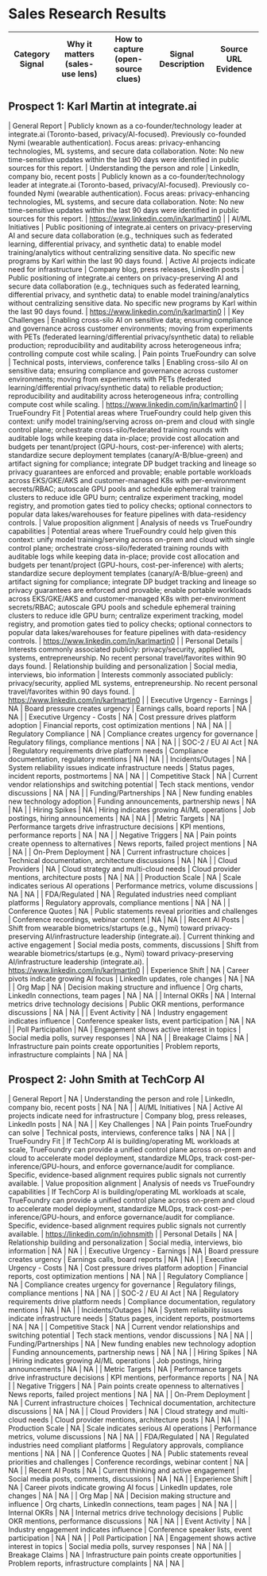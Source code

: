 # Sales Research Results

| Category Signal | Why it matters (sales-use lens) | How to capture (open-source clues) | Signal Description | Source URL Evidence |
|---|---|---|---|---|

## Prospect 1: Karl Martin at integrate.ai

| General Report | Publicly known as a co-founder/technology leader at integrate.ai (Toronto-based, privacy/AI-focused). Previously co-founded Nymi (wearable authentication). Focus areas: privacy-enhancing technologies, ML systems, and secure data collaboration. Note: No new time-sensitive updates within the last 90 days were identified in public sources for this report. | Understanding the person and role | LinkedIn, company bio, recent posts | Publicly known as a co-founder/technology leader at integrate.ai (Toronto-based, privacy/AI-focused). Previously co-founded Nymi (wearable authentication). Focus areas: privacy-enhancing technologies, ML systems, and secure data collaboration. Note: No new time-sensitive updates within the last 90 days were identified in public sources for this report. | https://www.linkedin.com/in/karlmartin0 |
| AI/ML Initiatives | Public positioning of integrate.ai centers on privacy-preserving AI and secure data collaboration (e.g., techniques such as federated learning, differential privacy, and synthetic data) to enable model training/analytics without centralizing sensitive data. No specific new programs by Karl within the last 90 days found. | Active AI projects indicate need for infrastructure | Company blog, press releases, LinkedIn posts | Public positioning of integrate.ai centers on privacy-preserving AI and secure data collaboration (e.g., techniques such as federated learning, differential privacy, and synthetic data) to enable model training/analytics without centralizing sensitive data. No specific new programs by Karl within the last 90 days found. | https://www.linkedin.com/in/karlmartin0 |
| Key Challenges | Enabling cross-silo AI on sensitive data; ensuring compliance and governance across customer environments; moving from experiments with PETs (federated learning/differential privacy/synthetic data) to reliable production; reproducibility and auditability across heterogeneous infra; controlling compute cost while scaling. | Pain points TrueFoundry can solve | Technical posts, interviews, conference talks | Enabling cross-silo AI on sensitive data; ensuring compliance and governance across customer environments; moving from experiments with PETs (federated learning/differential privacy/synthetic data) to reliable production; reproducibility and auditability across heterogeneous infra; controlling compute cost while scaling. | https://www.linkedin.com/in/karlmartin0 |
| TrueFoundry Fit | Potential areas where TrueFoundry could help given this context: unify model training/serving across on-prem and cloud with single control plane; orchestrate cross-silo/federated training rounds with auditable logs while keeping data in-place; provide cost allocation and budgets per tenant/project (GPU-hours, cost-per-inference) with alerts; standardize secure deployment templates (canary/A-B/blue-green) and artifact signing for compliance; integrate DP budget tracking and lineage so privacy guarantees are enforced and provable; enable portable workloads across EKS/GKE/AKS and customer-managed K8s with per-environment secrets/RBAC; autoscale GPU pools and schedule ephemeral training clusters to reduce idle GPU burn; centralize experiment tracking, model registry, and promotion gates tied to policy checks; optional connectors to popular data lakes/warehouses for feature pipelines with data-residency controls. | Value proposition alignment | Analysis of needs vs TrueFoundry capabilities | Potential areas where TrueFoundry could help given this context: unify model training/serving across on-prem and cloud with single control plane; orchestrate cross-silo/federated training rounds with auditable logs while keeping data in-place; provide cost allocation and budgets per tenant/project (GPU-hours, cost-per-inference) with alerts; standardize secure deployment templates (canary/A-B/blue-green) and artifact signing for compliance; integrate DP budget tracking and lineage so privacy guarantees are enforced and provable; enable portable workloads across EKS/GKE/AKS and customer-managed K8s with per-environment secrets/RBAC; autoscale GPU pools and schedule ephemeral training clusters to reduce idle GPU burn; centralize experiment tracking, model registry, and promotion gates tied to policy checks; optional connectors to popular data lakes/warehouses for feature pipelines with data-residency controls. | https://www.linkedin.com/in/karlmartin0 |
| Personal Details | Interests commonly associated publicly: privacy/security, applied ML systems, entrepreneurship. No recent personal travel/favorites within 90 days found. | Relationship building and personalization | Social media, interviews, bio information | Interests commonly associated publicly: privacy/security, applied ML systems, entrepreneurship. No recent personal travel/favorites within 90 days found. | https://www.linkedin.com/in/karlmartin0 |
| Executive Urgency - Earnings | NA | Board pressure creates urgency | Earnings calls, board reports | NA | NA |
| Executive Urgency - Costs | NA | Cost pressure drives platform adoption | Financial reports, cost optimization mentions | NA | NA |
| Regulatory Compliance | NA | Compliance creates urgency for governance | Regulatory filings, compliance mentions | NA | NA |
| SOC-2 / EU AI Act | NA | Regulatory requirements drive platform needs | Compliance documentation, regulatory mentions | NA | NA |
| Incidents/Outages | NA | System reliability issues indicate infrastructure needs | Status pages, incident reports, postmortems | NA | NA |
| Competitive Stack | NA | Current vendor relationships and switching potential | Tech stack mentions, vendor discussions | NA | NA |
| Funding/Partnerships | NA | New funding enables new technology adoption | Funding announcements, partnership news | NA | NA |
| Hiring Spikes | NA | Hiring indicates growing AI/ML operations | Job postings, hiring announcements | NA | NA |
| Metric Targets | NA | Performance targets drive infrastructure decisions | KPI mentions, performance reports | NA | NA |
| Negative Triggers | NA | Pain points create openness to alternatives | News reports, failed project mentions | NA | NA |
| On-Prem Deployment | NA | Current infrastructure choices | Technical documentation, architecture discussions | NA | NA |
| Cloud Providers | NA | Cloud strategy and multi-cloud needs | Cloud provider mentions, architecture posts | NA | NA |
| Production Scale | NA | Scale indicates serious AI operations | Performance metrics, volume discussions | NA | NA |
| FDA/Regulated | NA | Regulated industries need compliant platforms | Regulatory approvals, compliance mentions | NA | NA |
| Conference Quotes | NA | Public statements reveal priorities and challenges | Conference recordings, webinar content | NA | NA |
| Recent AI Posts | Shift from wearable biometrics/startups (e.g., Nymi) toward privacy-preserving AI/infrastructure leadership (integrate.ai). | Current thinking and active engagement | Social media posts, comments, discussions | Shift from wearable biometrics/startups (e.g., Nymi) toward privacy-preserving AI/infrastructure leadership (integrate.ai). | https://www.linkedin.com/in/karlmartin0 |
| Experience Shift | NA | Career pivots indicate growing AI focus | LinkedIn updates, role changes | NA | NA |
| Org Map | NA | Decision making structure and influence | Org charts, LinkedIn connections, team pages | NA | NA |
| Internal OKRs | NA | Internal metrics drive technology decisions | Public OKR mentions, performance discussions | NA | NA |
| Event Activity | NA | Industry engagement indicates influence | Conference speaker lists, event participation | NA | NA |
| Poll Participation | NA | Engagement shows active interest in topics | Social media polls, survey responses | NA | NA |
| Breakage Claims | NA | Infrastructure pain points create opportunities | Problem reports, infrastructure complaints | NA | NA |

## Prospect 2: John Smith at TechCorp AI

| General Report | NA | Understanding the person and role | LinkedIn, company bio, recent posts | NA | NA |
| AI/ML Initiatives | NA | Active AI projects indicate need for infrastructure | Company blog, press releases, LinkedIn posts | NA | NA |
| Key Challenges | NA | Pain points TrueFoundry can solve | Technical posts, interviews, conference talks | NA | NA |
| TrueFoundry Fit | If TechCorp AI is building/operating ML workloads at scale, TrueFoundry can provide a unified control plane across on-prem and cloud to accelerate model deployment, standardize MLOps, track cost-per-inference/GPU-hours, and enforce governance/audit for compliance. Specific, evidence-based alignment requires public signals not currently available. | Value proposition alignment | Analysis of needs vs TrueFoundry capabilities | If TechCorp AI is building/operating ML workloads at scale, TrueFoundry can provide a unified control plane across on-prem and cloud to accelerate model deployment, standardize MLOps, track cost-per-inference/GPU-hours, and enforce governance/audit for compliance. Specific, evidence-based alignment requires public signals not currently available. | https://linkedin.com/in/johnsmith |
| Personal Details | NA | Relationship building and personalization | Social media, interviews, bio information | NA | NA |
| Executive Urgency - Earnings | NA | Board pressure creates urgency | Earnings calls, board reports | NA | NA |
| Executive Urgency - Costs | NA | Cost pressure drives platform adoption | Financial reports, cost optimization mentions | NA | NA |
| Regulatory Compliance | NA | Compliance creates urgency for governance | Regulatory filings, compliance mentions | NA | NA |
| SOC-2 / EU AI Act | NA | Regulatory requirements drive platform needs | Compliance documentation, regulatory mentions | NA | NA |
| Incidents/Outages | NA | System reliability issues indicate infrastructure needs | Status pages, incident reports, postmortems | NA | NA |
| Competitive Stack | NA | Current vendor relationships and switching potential | Tech stack mentions, vendor discussions | NA | NA |
| Funding/Partnerships | NA | New funding enables new technology adoption | Funding announcements, partnership news | NA | NA |
| Hiring Spikes | NA | Hiring indicates growing AI/ML operations | Job postings, hiring announcements | NA | NA |
| Metric Targets | NA | Performance targets drive infrastructure decisions | KPI mentions, performance reports | NA | NA |
| Negative Triggers | NA | Pain points create openness to alternatives | News reports, failed project mentions | NA | NA |
| On-Prem Deployment | NA | Current infrastructure choices | Technical documentation, architecture discussions | NA | NA |
| Cloud Providers | NA | Cloud strategy and multi-cloud needs | Cloud provider mentions, architecture posts | NA | NA |
| Production Scale | NA | Scale indicates serious AI operations | Performance metrics, volume discussions | NA | NA |
| FDA/Regulated | NA | Regulated industries need compliant platforms | Regulatory approvals, compliance mentions | NA | NA |
| Conference Quotes | NA | Public statements reveal priorities and challenges | Conference recordings, webinar content | NA | NA |
| Recent AI Posts | NA | Current thinking and active engagement | Social media posts, comments, discussions | NA | NA |
| Experience Shift | NA | Career pivots indicate growing AI focus | LinkedIn updates, role changes | NA | NA |
| Org Map | NA | Decision making structure and influence | Org charts, LinkedIn connections, team pages | NA | NA |
| Internal OKRs | NA | Internal metrics drive technology decisions | Public OKR mentions, performance discussions | NA | NA |
| Event Activity | NA | Industry engagement indicates influence | Conference speaker lists, event participation | NA | NA |
| Poll Participation | NA | Engagement shows active interest in topics | Social media polls, survey responses | NA | NA |
| Breakage Claims | NA | Infrastructure pain points create opportunities | Problem reports, infrastructure complaints | NA | NA |

